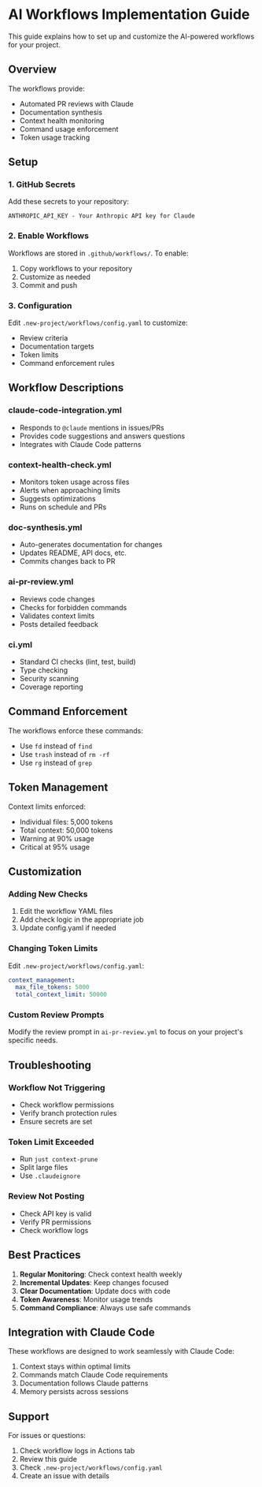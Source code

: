 # AI Workflows Implementation Guide

This guide explains how to set up and customize the AI-powered workflows for your project.

## Overview

The workflows provide:

- Automated PR reviews with Claude
- Documentation synthesis
- Context health monitoring
- Command usage enforcement
- Token usage tracking

## Setup

### 1. GitHub Secrets

Add these secrets to your repository:

```
ANTHROPIC_API_KEY - Your Anthropic API key for Claude
```

### 2. Enable Workflows

Workflows are stored in `.github/workflows/`. To enable:

1. Copy workflows to your repository
2. Customize as needed
3. Commit and push

### 3. Configuration

Edit `.new-project/workflows/config.yaml` to customize:

- Review criteria
- Documentation targets
- Token limits
- Command enforcement rules

## Workflow Descriptions

### claude-code-integration.yml

- Responds to `@claude` mentions in issues/PRs
- Provides code suggestions and answers questions
- Integrates with Claude Code patterns

### context-health-check.yml

- Monitors token usage across files
- Alerts when approaching limits
- Suggests optimizations
- Runs on schedule and PRs

### doc-synthesis.yml

- Auto-generates documentation for changes
- Updates README, API docs, etc.
- Commits changes back to PR

### ai-pr-review.yml

- Reviews code changes
- Checks for forbidden commands
- Validates context limits
- Posts detailed feedback

### ci.yml

- Standard CI checks (lint, test, build)
- Type checking
- Security scanning
- Coverage reporting

## Command Enforcement

The workflows enforce these commands:

- Use `fd` instead of `find`
- Use `trash` instead of `rm -rf`
- Use `rg` instead of `grep`

## Token Management

Context limits enforced:

- Individual files: 5,000 tokens
- Total context: 50,000 tokens
- Warning at 90% usage
- Critical at 95% usage

## Customization

### Adding New Checks

1. Edit the workflow YAML files
2. Add check logic in the appropriate job
3. Update config.yaml if needed

### Changing Token Limits

Edit `.new-project/workflows/config.yaml`:

```yaml
context_management:
  max_file_tokens: 5000
  total_context_limit: 50000
```

### Custom Review Prompts

Modify the review prompt in `ai-pr-review.yml` to focus on your project's specific needs.

## Troubleshooting

### Workflow Not Triggering

- Check workflow permissions
- Verify branch protection rules
- Ensure secrets are set

### Token Limit Exceeded

- Run `just context-prune`
- Split large files
- Use `.claudeignore`

### Review Not Posting

- Check API key is valid
- Verify PR permissions
- Check workflow logs

## Best Practices

1. **Regular Monitoring**: Check context health weekly
2. **Incremental Updates**: Keep changes focused
3. **Clear Documentation**: Update docs with code
4. **Token Awareness**: Monitor usage trends
5. **Command Compliance**: Always use safe commands

## Integration with Claude Code

These workflows are designed to work seamlessly with Claude Code:

1. Context stays within optimal limits
2. Commands match Claude Code requirements
3. Documentation follows Claude patterns
4. Memory persists across sessions

## Support

For issues or questions:

1. Check workflow logs in Actions tab
2. Review this guide
3. Check `.new-project/workflows/config.yaml`
4. Create an issue with details
